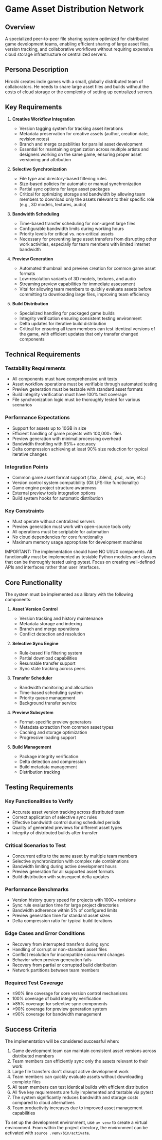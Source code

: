 # Game Asset Distribution Network

## Overview
A specialized peer-to-peer file sharing system optimized for distributed game development teams, enabling efficient sharing of large asset files, version tracking, and collaborative workflows without requiring expensive cloud storage infrastructure or centralized servers.

## Persona Description
Hiroshi creates indie games with a small, globally distributed team of collaborators. He needs to share large asset files and builds without the costs of cloud storage or the complexity of setting up centralized servers.

## Key Requirements
1. **Creative Workflow Integration**
   - Version tagging system for tracking asset iterations
   - Metadata preservation for creative assets (author, creation date, revision notes)
   - Branch and merge capabilities for parallel asset development
   - Essential for maintaining organization across multiple artists and designers working on the same game, ensuring proper asset versioning and attribution

2. **Selective Synchronization**
   - File type and directory-based filtering rules
   - Size-based policies for automatic or manual synchronization
   - Partial sync options for large asset packages
   - Critical for optimizing storage and bandwidth by allowing team members to download only the assets relevant to their specific role (e.g., 3D models, textures, audio)

3. **Bandwidth Scheduling**
   - Time-based transfer scheduling for non-urgent large files
   - Configurable bandwidth limits during working hours
   - Priority levels for critical vs. non-critical assets
   - Necessary for preventing large asset transfers from disrupting other work activities, especially for team members with limited internet bandwidth

4. **Preview Generation**
   - Automated thumbnail and preview creation for common game asset formats
   - Low-resolution variants of 3D models, textures, and audio
   - Streaming preview capabilities for immediate assessment
   - Vital for allowing team members to quickly evaluate assets before committing to downloading large files, improving team efficiency

5. **Build Distribution**
   - Specialized handling for packaged game builds
   - Integrity verification ensuring consistent testing environment
   - Delta updates for iterative build distribution
   - Critical for ensuring all team members can test identical versions of the game, with efficient updates that only transfer changed components

## Technical Requirements
### Testability Requirements
- All components must have comprehensive unit tests
- Asset workflow operations must be verifiable through automated testing
- Preview generation must be testable with standard asset formats
- Build integrity verification must have 100% test coverage
- File synchronization logic must be thoroughly tested for various scenarios

### Performance Expectations
- Support for assets up to 10GB in size
- Efficient handling of game projects with 100,000+ files
- Preview generation with minimal processing overhead
- Bandwidth throttling with 95%+ accuracy
- Delta compression achieving at least 90% size reduction for typical iterative changes

### Integration Points
- Common game asset format support (.fbx, .blend, .psd, .wav, etc.)
- Version control system compatibility (Git LFS-like functionality)
- Game engine project structure awareness
- External preview tools integration options
- Build system hooks for automatic distribution

### Key Constraints
- Must operate without centralized servers
- Preview generation must work with open-source tools only
- All operations must be scriptable for automation
- No cloud dependencies for core functionality
- Maximum memory usage appropriate for development machines

IMPORTANT: The implementation should have NO UI/UX components. All functionality must be implemented as testable Python modules and classes that can be thoroughly tested using pytest. Focus on creating well-defined APIs and interfaces rather than user interfaces.

## Core Functionality
The system must be implemented as a library with the following components:

1. **Asset Version Control**
   - Version tracking and history maintenance
   - Metadata storage and indexing
   - Branch and merge operations
   - Conflict detection and resolution

2. **Selective Sync Engine**
   - Rule-based file filtering system
   - Partial download capabilities
   - Resumable transfer support
   - Sync state tracking across peers

3. **Transfer Scheduler**
   - Bandwidth monitoring and allocation
   - Time-based scheduling system
   - Priority queue management
   - Background transfer service

4. **Preview Subsystem**
   - Format-specific preview generators
   - Metadata extraction from common asset types
   - Caching and storage optimization
   - Progressive loading support

5. **Build Management**
   - Package integrity verification
   - Delta detection and compression
   - Build metadata management
   - Distribution tracking

## Testing Requirements
### Key Functionalities to Verify
- Accurate asset version tracking across distributed team
- Correct application of selective sync rules
- Effective bandwidth control during scheduled periods
- Quality of generated previews for different asset types
- Integrity of distributed builds after transfer

### Critical Scenarios to Test
- Concurrent edits to the same asset by multiple team members
- Selective synchronization with complex rule combinations
- Bandwidth limiting during active development hours
- Preview generation for all supported asset formats
- Build distribution with subsequent delta updates

### Performance Benchmarks
- Version history query speed for projects with 1000+ revisions
- Sync rule evaluation time for large project directories
- Bandwidth adherence within 5% of configured limits
- Preview generation time for standard asset sizes
- Delta compression ratio for typical build iterations

### Edge Cases and Error Conditions
- Recovery from interrupted transfers during sync
- Handling of corrupt or non-standard asset files
- Conflict resolution for incompatible concurrent changes
- Behavior when preview generation fails
- Recovery from partial or corrupted build distribution
- Network partitions between team members

### Required Test Coverage
- ≥90% line coverage for core version control mechanisms
- 100% coverage of build integrity verification
- ≥85% coverage for selective sync components
- ≥90% coverage for preview generation system
- ≥90% coverage for bandwidth management

## Success Criteria
The implementation will be considered successful when:

1. Game development team can maintain consistent asset versions across distributed members
2. Team members can efficiently sync only the assets relevant to their work
3. Large file transfers don't disrupt active development work
4. Team members can quickly evaluate assets without downloading complete files
5. All team members can test identical builds with efficient distribution
6. All five key requirements are fully implemented and testable via pytest
7. The system significantly reduces bandwidth and storage costs compared to cloud alternatives
8. Team productivity increases due to improved asset management capabilities

To set up the development environment, use `uv venv` to create a virtual environment. From within the project directory, the environment can be activated with `source .venv/bin/activate`.